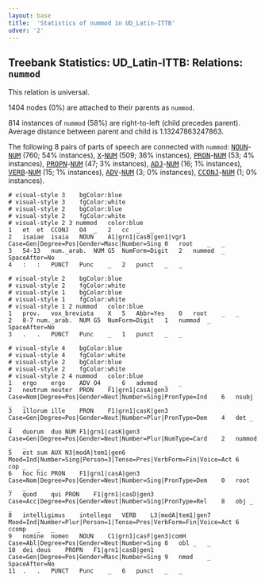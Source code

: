 ```yaml
---
layout: base
title:  'Statistics of nummod in UD_Latin-ITTB'
udver: '2'
---
```


## Treebank Statistics: UD_Latin-ITTB: Relations: `nummod`

This relation is universal.

1404 nodes (0%) are attached to their parents as `nummod`.

814 instances of `nummod` (58%) are right-to-left (child precedes parent).
Average distance between parent and child is 1.13247863247863.

The following 8 pairs of parts of speech are connected with `nummod`: <tt><a href="la_ittb-pos-NOUN.html">NOUN</a></tt>-<tt><a href="la_ittb-pos-NUM.html">NUM</a></tt> (760; 54% instances), <tt><a href="la_ittb-pos-X.html">X</a></tt>-<tt><a href="la_ittb-pos-NUM.html">NUM</a></tt> (509; 36% instances), <tt><a href="la_ittb-pos-PRON.html">PRON</a></tt>-<tt><a href="la_ittb-pos-NUM.html">NUM</a></tt> (53; 4% instances), <tt><a href="la_ittb-pos-PROPN.html">PROPN</a></tt>-<tt><a href="la_ittb-pos-NUM.html">NUM</a></tt> (47; 3% instances), <tt><a href="la_ittb-pos-ADJ.html">ADJ</a></tt>-<tt><a href="la_ittb-pos-NUM.html">NUM</a></tt> (16; 1% instances), <tt><a href="la_ittb-pos-VERB.html">VERB</a></tt>-<tt><a href="la_ittb-pos-NUM.html">NUM</a></tt> (15; 1% instances), <tt><a href="la_ittb-pos-ADV.html">ADV</a></tt>-<tt><a href="la_ittb-pos-NUM.html">NUM</a></tt> (3; 0% instances), <tt><a href="la_ittb-pos-CCONJ.html">CCONJ</a></tt>-<tt><a href="la_ittb-pos-NUM.html">NUM</a></tt> (1; 0% instances).


~~~ conllu
# visual-style 3	bgColor:blue
# visual-style 3	fgColor:white
# visual-style 2	bgColor:blue
# visual-style 2	fgColor:white
# visual-style 2 3 nummod	color:blue
1	et	et	CCONJ	O4	_	2	cc	_	_
2	isaiae	isaia	NOUN	A1|grn1|casB|gen1|vgr1	Case=Gen|Degree=Pos|Gender=Masc|Number=Sing	0	root	_	_
3	54-13	num._arab.	NUM	G5	NumForm=Digit	2	nummod	_	SpaceAfter=No
4	:	:	PUNCT	Punc	_	2	punct	_	_

~~~


~~~ conllu
# visual-style 2	bgColor:blue
# visual-style 2	fgColor:white
# visual-style 1	bgColor:blue
# visual-style 1	fgColor:white
# visual-style 1 2 nummod	color:blue
1	prov.	vox_breviata	X	5	Abbr=Yes	0	root	_	_
2	8-7	num._arab.	NUM	G5	NumForm=Digit	1	nummod	_	SpaceAfter=No
3	.	.	PUNCT	Punc	_	1	punct	_	_

~~~


~~~ conllu
# visual-style 4	bgColor:blue
# visual-style 4	fgColor:white
# visual-style 2	bgColor:blue
# visual-style 2	fgColor:white
# visual-style 2 4 nummod	color:blue
1	ergo	ergo	ADV	O4	_	6	advmod	_	_
2	neutrum	neuter	PRON	F1|grn1|casA|gen3	Case=Nom|Degree=Pos|Gender=Neut|Number=Sing|PronType=Ind	6	nsubj	_	_
3	illorum	ille	PRON	F1|grn1|casK|gen3	Case=Gen|Degree=Pos|Gender=Neut|Number=Plur|PronType=Dem	4	det	_	_
4	duorum	duo	NUM	F1|grn1|casK|gen3	Case=Gen|Degree=Pos|Gender=Neut|Number=Plur|NumType=Card	2	nummod	_	_
5	est	sum	AUX	N3|modA|tem1|gen6	Mood=Ind|Number=Sing|Person=3|Tense=Pres|VerbForm=Fin|Voice=Act	6	cop	_	_
6	hoc	hic	PRON	F1|grn1|casA|gen3	Case=Nom|Degree=Pos|Gender=Neut|Number=Sing|PronType=Dem	0	root	_	_
7	quod	qui	PRON	F1|grn1|casD|gen3	Case=Acc|Degree=Pos|Gender=Neut|Number=Sing|PronType=Rel	8	obj	_	_
8	intelligimus	intellego	VERB	L3|modA|tem1|gen7	Mood=Ind|Number=Plur|Person=1|Tense=Pres|VerbForm=Fin|Voice=Act	6	ccomp	_	_
9	nomine	nomen	NOUN	C1|grn1|casF|gen3|comH	Case=Abl|Degree=Pos|Gender=Neut|Number=Sing	8	obl	_	_
10	dei	deus	PROPN	F1|grn1|casB|gen1	Case=Gen|Degree=Pos|Gender=Masc|Number=Sing	9	nmod	_	SpaceAfter=No
11	.	.	PUNCT	Punc	_	6	punct	_	_

~~~


